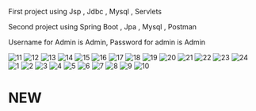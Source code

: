 First project using  Jsp , Jdbc , Mysql , Servlets 

Second project using Spring Boot , Jpa , Mysql , Postman

Username for Admin is Admin, Password for admin is Admin


![11](https://user-images.githubusercontent.com/107069293/206435778-f684be9a-5678-420c-aadd-aa75bfe85a9f.png)
![12](https://user-images.githubusercontent.com/107069293/206435786-b34aca66-d768-4206-87f1-5c59867e0847.png)
![13](https://user-images.githubusercontent.com/107069293/206435790-20d4c13d-5462-471a-8a70-6e8b7d8029dd.png)
![14](https://user-images.githubusercontent.com/107069293/206435797-460d5b5f-5038-4b36-b736-1dc187a2e227.png)
![15](https://user-images.githubusercontent.com/107069293/206435803-a9216fd9-8ec9-4124-8f66-a6cbe8ea4133.png)
![16](https://user-images.githubusercontent.com/107069293/206435814-757fd55a-bab1-4920-9f84-f9627f2c52a3.png)
![17](https://user-images.githubusercontent.com/107069293/206435833-465284bf-0077-4e1a-99bf-1c88ea283169.png)
![18](https://user-images.githubusercontent.com/107069293/206435843-c0e80ed4-efa9-42b4-9884-1433f6d81f18.png)
![19](https://user-images.githubusercontent.com/107069293/206435854-e9c86d78-d073-4d47-8dce-8a752b65d97b.png)
![20](https://user-images.githubusercontent.com/107069293/206435860-0b1396f3-30ed-418d-a822-a7bce4a39983.png)
![21](https://user-images.githubusercontent.com/107069293/206435871-8ba0a2a7-8f02-4958-bcce-cb1e4c6cc87f.png)
![22](https://user-images.githubusercontent.com/107069293/206435887-e5011022-1314-4440-9bfa-3f24aaa2ceaa.png)
![23](https://user-images.githubusercontent.com/107069293/206435894-afb17783-561a-4121-a89e-b4b0899f630b.png)
![24](https://user-images.githubusercontent.com/107069293/206435910-faf14fdf-d95e-463e-8c92-1f24893a748f.png)
![1](https://user-images.githubusercontent.com/107069293/206435950-84258563-0def-47ed-a1f3-03fa0f42b468.png)
![2](https://user-images.githubusercontent.com/107069293/206435954-3c6ffedd-3eb8-4bb3-b43b-0a18d5011bb4.png)
![3](https://user-images.githubusercontent.com/107069293/206435957-13ed7151-88fb-455b-8e53-24770378f38b.png)
![4](https://user-images.githubusercontent.com/107069293/206435961-3f6a4842-820c-4f7f-ae4e-cb4145a30258.png)
![5](https://user-images.githubusercontent.com/107069293/206435964-db8650bb-579f-4087-8e6d-ba55ccf76b3f.png)
![6](https://user-images.githubusercontent.com/107069293/206435971-5f2e6cf2-b17d-4789-8a6a-16136e26a16c.png)
![7](https://user-images.githubusercontent.com/107069293/206435975-56b64ab5-83a3-449b-8e71-035c875d9d45.png)
![8](https://user-images.githubusercontent.com/107069293/206435982-f020b931-6d29-4f5d-a158-ed97f24045e7.png)
![9](https://user-images.githubusercontent.com/107069293/206435991-863f7998-0977-4db1-b960-1a9969815cf0.png)
![10](https://user-images.githubusercontent.com/107069293/206436024-9402fc6d-5880-45be-b930-7ef9d259bc54.png)
# NEW
